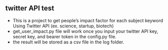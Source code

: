 ## twitter API test
- This is a project to get people’s impact factor for each subject keyword Using Twitter API (ex. science, startup, biotech)
- get_user_impact.py file will work once you input your twitter API key, secret key, and bearer token in the config.py file.
- the result will be stored as a csv file in the log folder.
